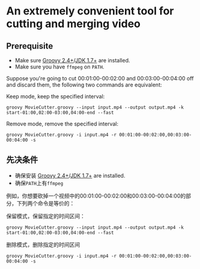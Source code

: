 # An extremely convenient tool for cutting and merging video

## Prerequisite

- Make sure [Groovy 2.4+](http://www.groovy-lang.org/download.html)/[JDK 1.7+](http://www.oracle.com/technetwork/java/javase/downloads/jdk8-downloads-2133151.html) are installed.
- Make sure you have `ffmpeg` on `PATH`.

Suppose you're going to cut 00:01:00-00:02:00 and 00:03:00-00:04:00 off and discard them, the following two commands are equivalent:

Keep mode, keep the specified interval:

```
groovy MovieCutter.groovy --input input.mp4 --output output.mp4 -k start-01:00,02:00-03:00,04:00-end --fast
```

Remove mode, remove the specified interval:

```
groovy MovieCutter.groovy -i input.mp4 -r 00:01:00-00:02:00,00:03:00-00:04:00 -s
```

## 先决条件

- 确保安装 [Groovy 2.4+](http://www.groovy-lang.org/download.html)/[JDK 1.7+](http://www.oracle.com/technetwork/java/javase/downloads/jdk8-downloads-2133151.html) are installed.
- 确保`PATH`上有`ffmpeg`

例如，你想要砍掉一个视频中的00:01:00-00:02:00和00:03:00-00:04:00的部分，下列两个命令是等价的：

保留模式，保留指定的时间区间：

```
groovy MovieCutter.groovy --input input.mp4 --output output.mp4 -k start-01:00,02:00-03:00,04:00-end --fast
```

删除模式，删除指定的时间区间

```
groovy MovieCutter.groovy -i input.mp4 -r 00:01:00-00:02:00,00:03:00-00:04:00 -s
```
